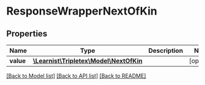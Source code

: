 # ResponseWrapperNextOfKin

## Properties
Name | Type | Description | Notes
------------ | ------------- | ------------- | -------------
**value** | [**\Learnist\Tripletex\Model\NextOfKin**](NextOfKin.md) |  | [optional] 

[[Back to Model list]](../../README.md#documentation-for-models) [[Back to API list]](../../README.md#documentation-for-api-endpoints) [[Back to README]](../../README.md)

